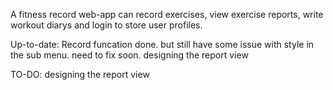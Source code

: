 A fitness record web-app can record exercises, view exercise reports, write workout diarys and login to store user profiles.

Up-to-date: Record funcation done. but still have some issue with style in the sub menu. need to fix soon. designing the report view

TO-DO: designing the report view

